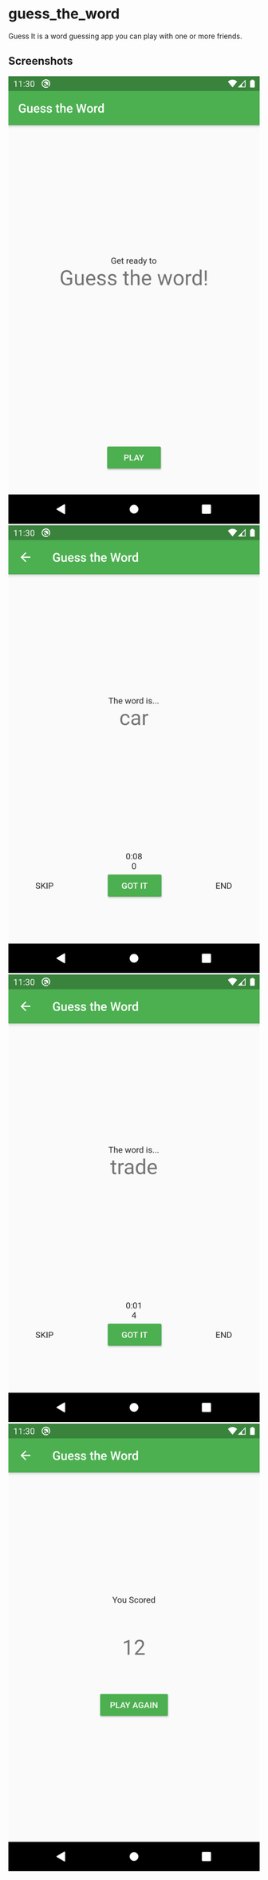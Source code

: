 # guess_the_word

Guess It is a word guessing app you can play with one or more friends.

## Screenshots

![](/Screenshot_1605031207.png) ![](/Screenshot_1605031215.png)
![](/Screenshot_1605031221.png) ![](/Screenshot_1605031251.png)